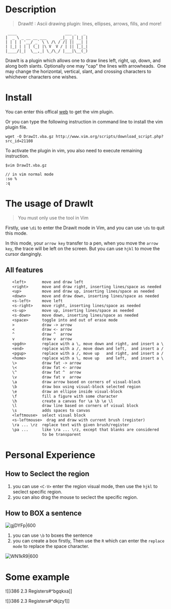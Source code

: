 # Description
>DrawIt! : Ascii drawing plugin: lines, ellipses, arrows, fills, and more!

```
 ____                     ___ _   _
|  _ \ _ __ __ ___      _|_ _| |_| |
| | | | '__/ _` \ \ /\ / /| || __| |
| |_| | | | (_| |\ V  V / | || |_|_|
|____/|_|  \__,_| \_/\_/ |___|\__(_)
```

DrawIt is a plugin which allows one to draw lines left, right, up, down, and along both slants. Optionally one may "cap" the lines with arrowheads.  One may change the horizontal, vertical, slant, and crossing characters to whichever characters one wishes.

# Install

You can enter this offical [web](https://www.vim.org/scripts/script.php?script_id=40) to get the vim plugin.

Or you can type the following instruction in command line to install the vim plugin file.

```
wget -O DrawIt.vba.gz http://www.vim.org/scripts/download_script.php?src_id=21108
```

To activate the plugin in vim, you also need to execute remaining instruction. 

```
$vim DrawIt.vba.gz

// in vim normal mode
:so %
:q
```


# The usage of DrawIt

> You must only use the tool in Vim

Firstly, use `\di` to enter the Drawit mode in Vim, and you can use `\ds` to quit this mode.

In this mode, your `arrow key` transfer to a pen, when you move the `arrow key`, the  trace will be left on the screen. But you can use `hjkl` to move the cursor dangingly.

## All features
```txt
   <left>       move and draw left  
   <right>      move and draw right, inserting lines/space as needed  
   <up>         move and draw up, inserting lines/space as needed  
   <down>       move and draw down, inserting lines/space as needed  
   <s-left>     move left  
   <s-right>    move right, inserting lines/space as needed  
   <s-up>       move up, inserting lines/space as needed  
   <s-down>     move down, inserting lines/space as needed  
   <space>      toggle into and out of erase mode  
   >            draw -> arrow  
   <            draw <- arrow  
   ^            draw ^  arrow  
   v            draw v  arrow  
   <pgdn>       replace with a \, move down and right, and insert a \  
   <end>        replace with a /, move down and left,  and insert a /  
   <pgup>       replace with a /, move up   and right, and insert a /  
   <home>       replace with a \, move up   and left,  and insert a \  
   \>           draw fat -> arrow  
   \<           draw fat <- arrow  
   \^           draw fat ^  arrow  
   \v           draw fat v  arrow  
   \a           draw arrow based on corners of visual-block  
   \b           draw box using visual-block selected region  
   \e           draw an ellipse inside visual-block  
   \f           fill a figure with some character  
   \h           create a canvas for \a \b \e \l  
   \l           draw line based on corners of visual block  
   \s           adds spaces to canvas  
   <leftmouse>  select visual block  
   <s-leftmouse>  drag and draw with current brush (register)  
   \ra ... \rz  replace text with given brush/register  
   \pa ...      like \ra ... \rz, except that blanks are considered  
                to be transparent
```


# Personal Experience 

## How to Seclect the region
1. you can use `<C-V>` enter the region visual mode, then use the `hjkl` to seclect specific region.
2. you can also drag the mouse to seclect the specific region.

## How to BOX a sentence

![gjDYFp|600](https://picture-suyifan.oss-cn-shenzhen.aliyuncs.com/uPic/gjDYFp.png)

1. you can use `\b` to boxes the sentence
2. you can create a box firstly, Then use the `R` which can enter the `replace mode` to replace the space character.

![WN1kR9|600](https://picture-suyifan.oss-cn-shenzhen.aliyuncs.com/uPic/WN1kR9.png)



# Some example

![[i386 2.3 Registers#^bgqkxa]]

![[i386 2.3 Registers#^dkjzy1]]